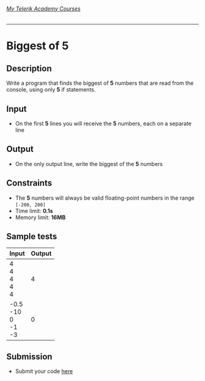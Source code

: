 ###### [My Telerik Academy Courses](https://github.com/nikolovdeyan/TelerikAcademy) 
-------------------------------------

Biggest of 5
======================

## Description
Write a program that finds the biggest of **5** numbers that are read from the console, using only **5** if statements.

## Input
- On the first **5** lines you will receive the **5** numbers, each on a separate line

## Output
- On the only output line, write the biggest of the **5** numbers

## Constraints
- The **5** numbers will always be valid floating-point numbers in the range `[-200, 200]`
- Time limit: **0.1s**
- Memory limit: **16MB**

## Sample tests

|                Input             |      Output     |
|----------------------------------|-----------------|
| 4<br/>4<br/>4<br/>4<br/>4        | 4               |
| -0.5<br/>-10<br/>0<br/>-1</br>-3 | 0               |

## Submission
- Submit your code [here](http://bgcoder.com/Contests/Compete/Index/309#5)
